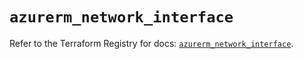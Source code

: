 # `azurerm_network_interface`

Refer to the Terraform Registry for docs: [`azurerm_network_interface`](https://registry.terraform.io/providers/hashicorp/azurerm/4.6.0/docs/resources/network_interface).
